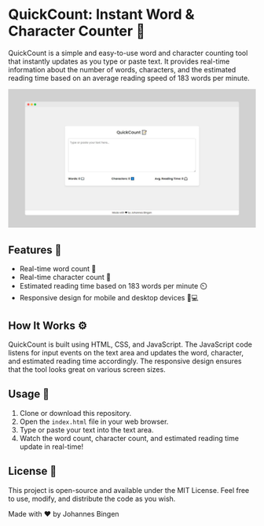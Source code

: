 # QuickCount: Instant Word & Character Counter 📝

QuickCount is a simple and easy-to-use word and character counting tool that instantly updates as you type or paste text. It provides real-time information about the number of words, characters, and the estimated reading time based on an average reading speed of 183 words per minute.

![QuickCount Screenshot](QuickCount.png)

## Features 🌟

- Real-time word count 📖
- Real-time character count 🔡
- Estimated reading time based on 183 words per minute ⏲️
- Responsive design for mobile and desktop devices 📱💻

## How It Works ⚙️

QuickCount is built using HTML, CSS, and JavaScript. The JavaScript code listens for input events on the text area and updates the word, character, and estimated reading time accordingly. The responsive design ensures that the tool looks great on various screen sizes.

## Usage 🚀

1. Clone or download this repository.
2. Open the `index.html` file in your web browser.
3. Type or paste your text into the text area.
4. Watch the word count, character count, and estimated reading time update in real-time!

## License 📄

This project is open-source and available under the MIT License. Feel free to use, modify, and distribute the code as you wish.

Made with ❤ by Johannes Bingen
